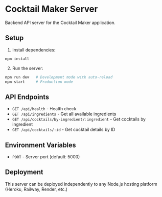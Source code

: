 # Cocktail Maker Server

Backend API server for the Cocktail Maker application.

## Setup

1. Install dependencies:
```bash
npm install
```

2. Run the server:
```bash
npm run dev   # Development mode with auto-reload
npm start     # Production mode
```

## API Endpoints

- `GET /api/health` - Health check
- `GET /api/ingredients` - Get all available ingredients
- `GET /api/cocktails/by-ingredient/:ingredient` - Get cocktails by ingredient
- `GET /api/cocktails/:id` - Get cocktail details by ID

## Environment Variables

- `PORT` - Server port (default: 5000)

## Deployment

This server can be deployed independently to any Node.js hosting platform (Heroku, Railway, Render, etc.)